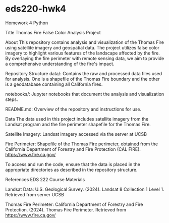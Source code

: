 # eds220-hwk4
Homework 4 Python

Title
Thomas Fire False Color Analysis Project

About
This repository contains analysis and visualization of the Thomas Fire using satellite imagery and geospatial data. The project utilizes false color imagery to highlight various features of the landscape affected by the fire. By overlaying the fire perimeter with remote sensing data, we aim to provide a comprehensive understanding of the fire's impact.

Repository Structure
data/: Contains the raw and processed data files used for analysis. One is a shapefile of the Thomas Fire boundary and the other is a geodatabase containing all California fires.

notebooks/: Jupyter notebooks that document the analysis and visualization steps.

README.md: Overview of the repository and instructions for use.

Data
The data used in this project includes satellite imagery from the Landsat program and the fire perimeter shapefile for the Thomas Fire.

Satellite Imagery: Landsat imagery accessed via the server at UCSB

Fire Perimeter: Shapefile of the Thomas Fire perimeter, obtained from the California Department of Forestry and Fire Protection (CAL FIRE). https://www.fire.ca.gov/

To access and run the code, ensure that the data is placed in the appropriate directories as described in the repository structure.

References
EDS 222 Course Materials

Landsat Data: U.S. Geological Survey. (2024). Landsat 8 Collection 1 Level 1. Retrieved from server UCSB

Thomas Fire Perimeter: California Department of Forestry and Fire Protection. (2024). Thomas Fire Perimeter. Retrieved from https://www.fire.ca.gov/
